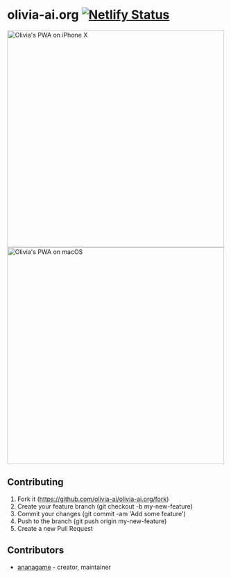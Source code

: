 # olivia-ai.org [![Netlify Status](https://api.netlify.com/api/v1/badges/a465948c-abf9-4677-8943-f14d0e3bc648/deploy-status)](https://app.netlify.com/sites/olivia-ai/deploys)

<img src="https://olivia-ai.org/img/olivia-iphonex.png" alt="Olivia's PWA on iPhone X" height="500"/>
<br>
<img src="https://olivia-ai.org/img/olivia-macos.png" alt="Olivia's PWA on macOS" height="500"/>

## Contributing

1. Fork it (https://github.com/olivia-ai/olivia-ai.org/fork)
2. Create your feature branch (git checkout -b my-new-feature)
3. Commit your changes (git commit -am 'Add some feature')
4. Push to the branch (git push origin my-new-feature)
5. Create a new Pull Request

## Contributors

- [ananagame](https://github.com/ananagame) - creator, maintainer
